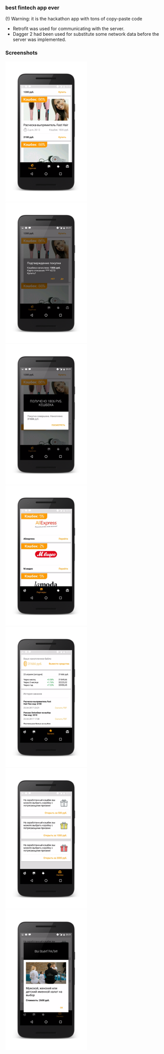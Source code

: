 ### best fintech app ever

(!) Warning: it is the hackathon app with tons of copy-paste code

* Retrofit was used for communicating with the server.
* Dagger 2 had been used for substitute some network data before the server was implemented.

### Screenshots
<img src="/screenshots/screenshot-2_framed.png?raw=true" width="256"><img src="/screenshots/screenshot-3_framed.png?raw=true" width="256"><img src="/screenshots/screenshot-4_framed.png?raw=true" width="256">
<img src="/screenshots/screenshot-5_framed.png?raw=true" width="256">
<img src="/screenshots/screenshot-7_framed.png?raw=true" width="256">
<img src="/screenshots/screenshot-8_framed.png?raw=true" width="256">
<img src="/screenshots/screenshot-9_framed.png?raw=true" width="256">

